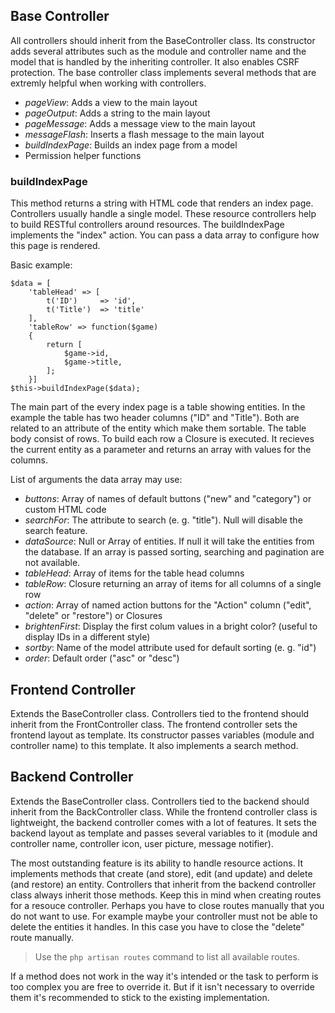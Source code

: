 ## Base Controller

All controllers should inherit from the BaseController class. Its constructor adds several attributes such as the module and controller name and the model that is handled by the inheriting controller. It also enables CSRF protection. The base controller class implements several methods that are extremly helpful when working with controllers.

* *pageView*: Adds a view to the main layout
* *pageOutput*: Adds a string to the main layout
* *pageMessage*: Adds a message view to the main layout
* *messageFlash*: Inserts a flash message to the main layout
* *buildIndexPage*: Builds an index page from a model
* Permission helper functions

### buildIndexPage

This method returns a string with HTML code that renders an index page. Controllers usually handle a single model. These resource controllers help to build RESTful controllers around resources. The buildIndexPage implements the "index" action. You can pass a data array to configure how this page is rendered.

Basic example:

    $data = [
        'tableHead' => [
            t('ID')     => 'id', 
            t('Title')  => 'title'
        ],
        'tableRow' => function($game)
        {
            return [
                $game->id,
                $game->title,
            ];            
        }]
    $this->buildIndexPage($data);

The main part of the every index page is a table showing entities. In the example the table has two header columns ("ID" and "Title"). Both are related to an attribute of the entity which make them sortable. The table body consist of rows. To build each row a Closure is executed. It recieves the current entity as a parameter and returns an array with values for the columns.

List of arguments the data array may use:

* *buttons*: Array of names of default buttons ("new" and "category") or custom HTML code
* *searchFor*: The attribute to search (e. g. "title"). Null will disable the search feature.
* *dataSource*: Null or Array of entities. If null it will take the entities from the database. If an array is passed sorting, searching and pagination are not available.
* *tableHead*: Array of items for the table head columns
* *tableRow*: Closure returning an array of items for all columns of a single row
* *action*: Array of named action buttons for the "Action" column ("edit", "delete" or "restore") or Closures
* *brightenFirst*: Display the first colum values in a bright color? (useful to display IDs in a different style)
* *sortby*: Name of the model attribute used for default sorting (e. g. "id")
* *order*: Default order ("asc" or "desc")

## Frontend Controller

Extends the BaseController class. Controllers tied to the frontend should inherit from the FrontController class. The frontend controller sets the frontend layout as template. Its constructor passes variables (module and controller name) to this template. It also implements a search method.

## Backend Controller

Extends the BaseController class. Controllers tied to the backend should inherit from the BackController class. While the frontend controller class is lightweight, the backend controller comes with a lot of features. It sets the backend layout as template and passes several variables to it (module and controller name, controller icon, user picture, message notifier).

The most outstanding feature is its ability to handle resource actions. It implements methods that create (and store), edit (and update) and delete (and restore) an entity. Controllers that inherit from the backend controller class always inherit those methods. Keep this in mind when creating routes for a resouce controller. Perhaps you have to close routes manually that you do not want to use. For example maybe your controller must not be able to delete the entities it handles. In this case you have to close the "delete" route manually.

> Use the `php artisan routes` command to list all available routes.

If a method does not work in the way it's intended or the task to perform is too complex you are free to override it. But if it isn't necessary to override them it's recommended to stick to the existing implementation.



